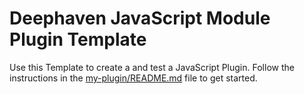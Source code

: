# Deephaven JavaScript Module Plugin Template

Use this Template to create a and test a JavaScript Plugin. Follow the instructions in the [my-plugin/README.md](my-plugin/README.md) file to get started.
